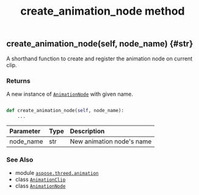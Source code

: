 ﻿---
title: create_animation_node method
second_title: Aspose.3D for Python via .NET API References
description: 
type: docs
weight: 20
url: /python-net/aspose.threed.animation/animationclip/create_animation_node/
is_root: false
---

## create_animation_node(self, node_name) {#str}

A shorthand function to create and register the animation node on current clip.


### Returns 


A new instance of [`AnimationNode`](/3d/python-net/aspose.threed.animation/animationnode) with given name.


```python

def create_animation_node(self, node_name):
    ...
```


| Parameter | Type | Description |
| :- | :- | :- |
| node_name | str | New animation node's name |



### See Also
* module [`aspose.threed.animation`](../../)
* class [`AnimationClip`](/3d/python-net/aspose.threed.animation/animationclip)
* class [`AnimationNode`](/3d/python-net/aspose.threed.animation/animationnode)
